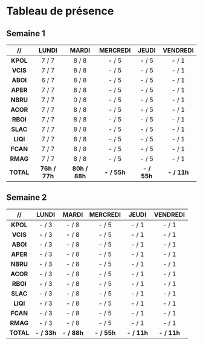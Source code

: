 # Tableau de présence

## Semaine 1

   //     |     LUNDI     |     MARDI     |  MERCREDI   |    JEUDI    |  VENDREDI
:-------: | :-----------: | :-----------: | :---------: | :---------: | :---------:
**KPOL**  |     7 / 7     |     8 / 8     |    - / 5    |    - / 5    |    - / 1
**VCIS**  |     7 / 7     |     8 / 8     |    - / 5    |    - / 5    |    - / 1
**ABOI**  |     6 / 7     |     8 / 8     |    - / 5    |    - / 5    |    - / 1
**APER**  |     7 / 7     |     8 / 8     |    - / 5    |    - / 5    |    - / 1
**NBRU**  |     7 / 7     |     0 / 8     |    - / 5    |    - / 5    |    - / 1
**ACOR**  |     7 / 7     |     8 / 8     |    - / 5    |    - / 5    |    - / 1
**RBOI**  |     7 / 7     |     8 / 8     |    - / 5    |    - / 5    |    - / 1
**SLAC**  |     7 / 7     |     8 / 8     |    - / 5    |    - / 5    |    - / 1
**LIQI**  |     7 / 7     |     8 / 8     |    - / 5    |    - / 5    |    - / 1
**FCAN**  |     7 / 7     |     8 / 8     |    - / 5    |    - / 5    |    - / 1
**RMAG**  |     7 / 7     |     8 / 8     |    - / 5    |    - / 5    |    - / 1
**TOTAL** | **76h / 77h** | **80h / 88h** | **- / 55h** | **- / 55h** | **- / 11h**

## Semaine 2

   //     |    LUNDI    |    MARDI    |  MERCREDI   |    JEUDI    |  VENDREDI
:-------: | :---------: | :---------: | :---------: | :---------: | :---------:
**KPOL**  |    - / 3    |    - / 8    |    - / 5    |    - / 1    |    - / 1
**VCIS**  |    - / 3    |    - / 8    |    - / 5    |    - / 1    |    - / 1
**ABOI**  |    - / 3    |    - / 8    |    - / 5    |    - / 1    |    - / 1
**APER**  |    - / 3    |    - / 8    |    - / 5    |    - / 1    |    - / 1
**NBRU**  |    - / 3    |    - / 8    |    - / 5    |    - / 1    |    - / 1
**ACOR**  |    - / 3    |    - / 8    |    - / 5    |    - / 1    |    - / 1
**RBOI**  |    - / 3    |    - / 8    |    - / 5    |    - / 1    |    - / 1
**SLAC**  |    - / 3    |    - / 8    |    - / 5    |    - / 1    |    - / 1
**LIQI**  |    - / 3    |    - / 8    |    - / 5    |    - / 1    |    - / 1
**FCAN**  |    - / 3    |    - / 8    |    - / 5    |    - / 1    |    - / 1
**RMAG**  |    - / 3    |    - / 8    |    - / 5    |    - / 1    |    - / 1
**TOTAL** | **- / 33h** | **- / 88h** | **- / 55h** | **- / 11h** | **- / 11h**
